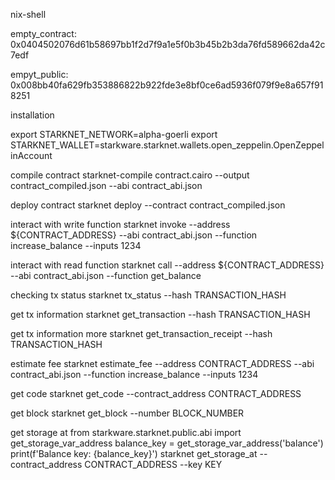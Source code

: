nix-shell

empty_contract: 0x0404502076d61b58697bb1f2d7f9a1e5f0b3b45b2b3da76fd589662da42c7edf

empyt_public: 0x008bb40fa629fb353886822b922fde3e8bf0ce6ad5936f079f9e8a657f918251

installation

export STARKNET_NETWORK=alpha-goerli
export STARKNET_WALLET=starkware.starknet.wallets.open_zeppelin.OpenZeppelinAccount



compile contract
starknet-compile contract.cairo --output contract_compiled.json --abi contract_abi.json

deploy contract
starknet deploy --contract contract_compiled.json

interact with write function
starknet invoke --address ${CONTRACT_ADDRESS} --abi contract_abi.json --function increase_balance --inputs 1234

interact with read function
starknet call  --address ${CONTRACT_ADDRESS} --abi contract_abi.json  --function get_balance

checking tx status
starknet tx_status --hash TRANSACTION_HASH

get tx information
starknet get_transaction --hash TRANSACTION_HASH

get tx information more
starknet get_transaction_receipt --hash TRANSACTION_HASH

estimate fee
starknet estimate_fee --address CONTRACT_ADDRESS --abi contract_abi.json --function increase_balance --inputs 1234

get code
starknet get_code --contract_address CONTRACT_ADDRESS

get block
starknet get_block --number BLOCK_NUMBER

get storage at
​​from starkware.starknet.public.abi import get_storage_var_address
balance_key = get_storage_var_address('balance')
print(f'Balance key: {balance_key}')
starknet get_storage_at --contract_address CONTRACT_ADDRESS --key KEY